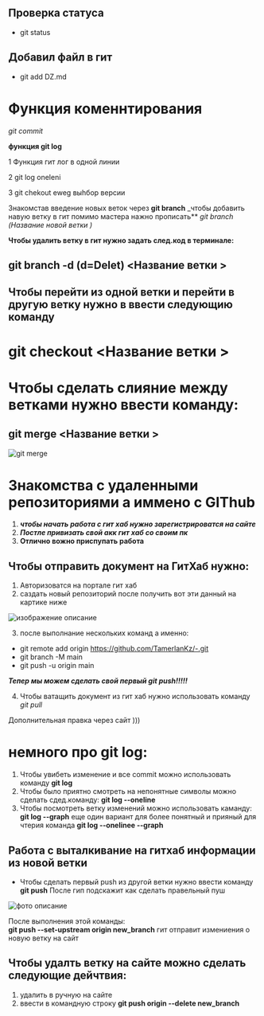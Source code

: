 ## Проверка статуса 

* git status 

## Добавил файл в гит 

* git add DZ.md

# Функция коменнтирования 

*git commit*

**функция git log**

1 Функция гит лог в одной линии 

2 git log oneleni 

3 git chekout  eweg выhбор версии 

Знакомстав введение новых  веток через __git branch__
_чтобы добавить навую ветку в гит помимо мастера нажно прописать** _git branch (Название новой ветки )_

__Чтобы удалить ветку в гит нужно задать след.код в терминале:__ 

## git branch -d (d=Delet) <Название ветки >

## Чтобы перейти из одной ветки и перейти в другую ветку нужно в ввести следующию команду 

# git checkout <Название ветки >

# Чтобы сделать слияние между ветками нужно ввести команду:

## git merge <Название ветки >
 ![git merge](git-merge.png)

# Знакомства с удаленными репозиториями а иммено с GIThub

1) ***чтобы начать работа с гит хаб нужно зарегистрироватся на сайте***
2) ***Постле привизать свой акк гит хаб со своим пк***
3) **Отлично вожно приспупать работа**

## Чтобы отправить документ на ГитХаб нужно:

1) Авторизоватся на портале гит хаб 
2) саздать новый репозиторий после получить вот эти данный на картике ниже 

 ![изображение описание](skrn.jpg)

3) после выполнание нескольких команд а именно:

* git remote add origin https://github.com/TamerlanKz/-.git
* git branch -M main
* git push -u origin main

***Тепер мы можем сделать свой первый git push!!!!!***

4) Чтобы ватащить документ из гит хаб нужно использовать команду
_git pull_

Дополнительная правка через сайт )))

# немного про git log:
1) Чтобы увибеть изменение и все commit  можно использовать команду **git log**
2) Чтобы было приятно смотреть на непонятные символы можно сделать сдед.команду: **git log --oneline**
3) Чтобы посмотреть ветку изменений можно использовать каманду:
**git log --graph**
еще один вариант для более понятный и прияный для чтерия 
команда **git log --onelinee --graph**


## Работа с выталкивание на гитхаб информации из новой ветки 
* Чтобы сделать первый push из другой ветки нужно ввести команду 
**git push**
После гип подскажит как сделать правельный пуш 

![фото описание](push.jpg)

  После выполнения этой команды:  
  __git push --set-upstream origin new_branch__
  гит отправит измениения о  новую ветку на сайт 

## Чтобы удалть ветку на сайте можно сделать следующие дейчтвия:
1) удалить в ручную на сайте 
2) ввести в  командную строку
 __git push origin --delete new_branch__